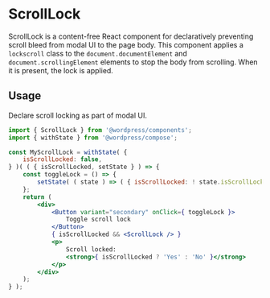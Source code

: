# ScrollLock

ScrollLock is a content-free React component for declaratively preventing scroll bleed from modal UI to the page body. This component applies a `lockscroll` class to the `document.documentElement` and `document.scrollingElement` elements to stop the body from scrolling. When it is present, the lock is applied.

## Usage

Declare scroll locking as part of modal UI.

```jsx
import { ScrollLock } from '@wordpress/components';
import { withState } from '@wordpress/compose';

const MyScrollLock = withState( {
	isScrollLocked: false,
} )( ( { isScrollLocked, setState } ) => {
	const toggleLock = () => {
		setState( ( state ) => ( { isScrollLocked: ! state.isScrollLocked } ) );
	};
	return (
		<div>
			<Button variant="secondary" onClick={ toggleLock }>
				Toggle scroll lock
			</Button>
			{ isScrollLocked && <ScrollLock /> }
			<p>
				Scroll locked:
				<strong>{ isScrollLocked ? 'Yes' : 'No' }</strong>
			</p>
		</div>
	);
} );
```

